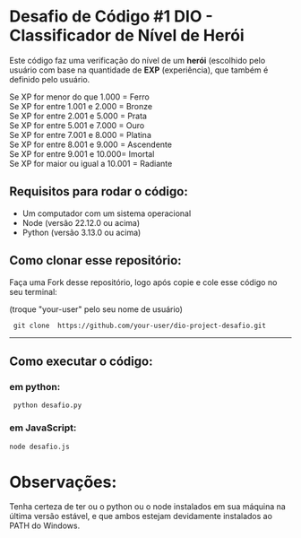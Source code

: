 


# Desafio de Código #1 DIO - Classificador de Nível de Herói
Este código faz uma verificação do nível de um **herói** (escolhido pelo usuário com base na quantidade de **EXP** (experiência), que também é definido pelo usuário.

Se XP for menor do que 1.000 = Ferro <br>
Se XP for entre 1.001 e 2.000 = Bronze <br>
Se XP for entre 2.001 e 5.000 = Prata <br>
Se XP for entre 5.001 e 7.000 = Ouro <br>
Se XP for entre 7.001 e 8.000 = Platina <br>
Se XP for entre 8.001 e 9.000 = Ascendente <br>
Se XP for entre 9.001 e 10.000= Imortal <br>
Se XP for maior ou igual a 10.001 = Radiante <br>

## Requisitos para rodar o código:
- Um computador com um sistema operacional
- Node (versão 22.12.0 ou acima)
- Python (versão 3.13.0 ou acima)
## Como clonar esse repositório: 
Faça uma Fork desse repositório, logo após copie e cole esse código no seu terminal:

(troque "your-user" pelo seu nome de usuário)
```
 git clone  https://github.com/your-user/dio-project-desafio.git 
 ```
---
## Como executar o código:
### em python: 
```
 python desafio.py
```
### em JavaScript:
``` 
node desafio.js 
```

# Observações:
Tenha certeza de ter ou o python ou o node instalados em sua máquina na última versão estável, e que ambos estejam devidamente instalados ao PATH do Windows. 
